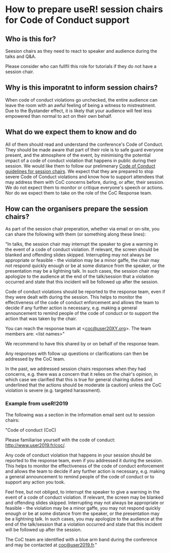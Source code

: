 # How to prepare useR! session chairs for Code of Conduct support

## Who is this for?

Seesion chairs as they need to react to speaker and audience during the talks and Q&A. 

Please consider who can fullfil this role for tutorials if they do not have a session chair.

## Why is this imporatnt to inform session chairs?

When code of conduct violations go unchecked, the entire audience can leave the room with an awful feeling of being a witness to mistreatment. 
Due to the Bystander effect, it is likely that your audience will feel less empowered than normal to act on their own behalf.  

## What do we expect them to know and do

All of them should read and understand the conference's Code of Conduct. 
They should be made aware that part of their role is to safe guard everyone present, and the atmosphere of the event, by minimising the potential impact of a code of conduct violation that happens in public during their session.
We would like them to follow our prelimenary [Code of Conduct guidelines for session chairs](https://github.com/forwards/foundation/blob/7fe098d0fd82902c91449160487c90f768e4f39c/coc_policy/guidelines.md).
We expect that they are prepared to stop severe Code of Conduct violations and know how to support attendees that may address them with CoC concerns before, during, or after, their session.
We do not expect them to monitor or critique everyone's speech or actions. Nor do we expect them to take on the role of the CoC Response team.

## How can the organisers prepare the session chairs?

As part of the session chair preperation, whether via email or on-site, you can share the following with them (or something along these lines):

"In talks, the session chair may interrupt the speaker to give a warning in the event of a code of conduct violation. If relevant, the screen should be blanked and offending slides skipped. Interrupting may not always be appropriate or feasible - the violation may be a minor gaffe, the chair may not respond quickly enough or be at some distance from the speaker, or the presentation may be a lightning talk. In such cases, the session chair may apologize to the audience at the end of the talk/session that a violation occurred and state that this incident will be followed up after the session.

Code of conduct violations should be reported to the response team, even if they were dealt with during the session. This helps to monitor the effectiveness of the code of conduct enforcement and allows the team to decide if any further action is necessary, e.g. making a general announcement to remind people of the code of conduct or to support the action that was taken by the chair.

You can reach the response team at \<coc@user20XY.org\>. The team members are: \<list names\>"

We recommend to have this shared by or on behalf of the response team. 

Any responses with follow up questions or clarifications can then be addressed by the CoC team. 

In the past, we addressed session chairs responses when they had concerns, e.g. there was a concern that it relies on the chair's opinion, in which case we clarified that this is true for general chairing duties and underlined that the actions should be moderate (a caution) unless the CoC violation is severe (e.g. targeted harassment).

### Example from useR!2019
The following was a section in the information email sent out to session chairs:

"Code of conduct (CoC)

Please familiarise yourself with the code of conduct: http://www.user2019.fr/coc/.

Any code of conduct violation that happens in your session should be reported to the response team, even if you addressed it during the session. This helps to monitor the effectiveness of the code of conduct enforcement and allows the team to decide if any further action is necessary, e.g. making a general announcement to remind people of the code of conduct or to support any action you took.

Feel free, but not obliged, to interrupt the speaker to give a warning in the event of a code of conduct violation. If relevant, the screen may be blanked and offending slides skipped. Interrupting may not always be appropriate or feasible - the violation may be a minor gaffe, you may not respond quickly enough or be at some distance from the speaker, or the presentation may be a lightning talk. In such cases, you may apologize to the audience at the end of the talk/session that a violation occurred and state that this incident will be followed up after the session.

The CoC team are identified with a blue arm band during the conference and may be contacted at coc@user2019.fr."
